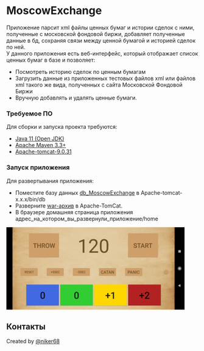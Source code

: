# MoscowExchange

Приложение парсит xml файлы ценных бумаг и истории сделок с ними, полученные с московской фондовой биржи, добавляет полученные данные в бд, сохраняя связи между ценной бумагой и историей сделок по ней.  
У данного приложения есть веб-интерфейс, который отображает список ценных бумаг в базе и позволяет:
- Посмотреть историю сделок по ценным бумагам
- Загрузить данные из приложенных тестовых файлов xml или файлов xml такого же вида, полученных с сайта Московской Фондовой Биржи
- Вручную добавлять и удалять ценные бумаги.

### Требуемое ПО

Для сборки и запуска проекта требуются:
- [Java 11 (Open JDK)](https://openjdk.java.net/projects/jdk/11/)
- [Apache Maven 3.3+](https://maven.apache.org/)
- [Apache-tomcat-9.0.31](https://tomcat.apache.org/)

### Запуск приложения

Для развертывания приложения:
- Поместите базу данных [db_MoscowExchange](https://github.com/niker68/MoscowExchange/blob/master/db/db_MoscowExchange) в Apache-tomcat-x.x.x/bin/db
- Разверните [war-архив](https://github.com/niker68/MoscowExchange/blob/master/out/artifacts/MoscowExchange/MoscowExchange.war) в Apache-TomCat.
- В браузере домашняя страница приложения адрес_на_котором_вы_развернули_приложение/home 

<img src="https://github.com/niker68/DiceGenerator/blob/master/media/Screenshot_2021-04-14-16-35-06-015_com.dicegenerator.jpg" width="468" height="216" /> 
  
## Контакты
  Created by [@niker68](mailto:niker68@yandex.ru)

